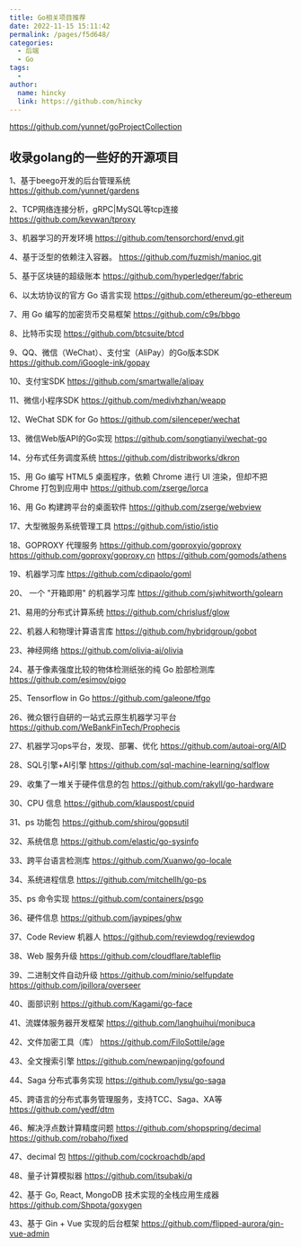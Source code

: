 ```yaml
---
title: Go相关项目推荐
date: 2022-11-15 15:11:42
permalink: /pages/f5d648/
categories:
  - 后端
  - Go
tags:
  - 
author: 
  name: hincky
  link: https://github.com/hincky
---
```


https://github.com/yunnet/goProjectCollection

## 收录golang的一些好的开源项目


1、基于beego开发的后台管理系统<br>
https://github.com/yunnet/gardens

2、TCP网络连接分析，gRPC|MySQL等tcp连接
https://github.com/kevwan/tproxy

3、机器学习的开发环境
https://github.com/tensorchord/envd.git

4、基于泛型的依赖注入容器。
https://github.com/fuzmish/manioc.git

5、基于区块链的超级账本
https://github.com/hyperledger/fabric

6、以太坊协议的官方 Go 语言实现
https://github.com/ethereum/go-ethereum

7、用 Go 编写的加密货币交易框架
https://github.com/c9s/bbgo

8、比特币实现
https://github.com/btcsuite/btcd

9、QQ、微信（WeChat）、支付宝（AliPay）的Go版本SDK
https://github.com/iGoogle-ink/gopay

10、支付宝SDK
https://github.com/smartwalle/alipay

11、微信小程序SDK
https://github.com/medivhzhan/weapp

12、WeChat SDK for Go
https://github.com/silenceper/wechat

13、微信Web版API的Go实现
https://github.com/songtianyi/wechat-go

14、分布式任务调度系统
https://github.com/distribworks/dkron

15、用 Go 编写 HTML5 桌面程序，依赖 Chrome 进行 UI 渲染，但却不把 Chrome 打包到应用中
https://github.com/zserge/lorca

16、用 Go 构建跨平台的桌面软件
https://github.com/zserge/webview

17、大型微服务系统管理工具
https://github.com/istio/istio

18、GOPROXY 代理服务
https://github.com/goproxyio/goproxy
https://github.com/goproxy/goproxy.cn
https://github.com/gomods/athens

19、机器学习库
https://github.com/cdipaolo/goml

20、 一个 "开箱即用" 的机器学习库
https://github.com/sjwhitworth/golearn

21、易用的分布式计算系统
https://github.com/chrislusf/glow

22、机器人和物理计算语言库
https://github.com/hybridgroup/gobot

23、神经网络
https://github.com/olivia-ai/olivia

24、基于像素强度比较的物体检测纸张的纯 Go 脸部检测库
https://github.com/esimov/pigo

25、Tensorflow in Go
https://github.com/galeone/tfgo

26、微众银行自研的一站式云原生机器学习平台
https://github.com/WeBankFinTech/Prophecis

27、机器学习ops平台，发现、部署、优化
https://github.com/autoai-org/AID

28、SQL引擎+AI引擎
https://github.com/sql-machine-learning/sqlflow

29、收集了一堆关于硬件信息的包
https://github.com/rakyll/go-hardware

30、CPU 信息
https://github.com/klauspost/cpuid

31、ps 功能包
https://github.com/shirou/gopsutil

32、系统信息
https://github.com/elastic/go-sysinfo

33、跨平台语言检测库
https://github.com/Xuanwo/go-locale

34、系统进程信息
https://github.com/mitchellh/go-ps

35、ps 命令实现
https://github.com/containers/psgo

36、硬件信息
https://github.com/jaypipes/ghw

37、Code Review 机器人
https://github.com/reviewdog/reviewdog

38、Web 服务升级
https://github.com/cloudflare/tableflip

39、二进制文件自动升级
https://github.com/minio/selfupdate
https://github.com/jpillora/overseer

40、面部识别
https://github.com/Kagami/go-face

41、流媒体服务器开发框架
https://github.com/langhuihui/monibuca

42、文件加密工具（库）
https://github.com/FiloSottile/age

43、全文搜索引擎
https://github.com/newpanjing/gofound

44、Saga 分布式事务实现
https://github.com/lysu/go-saga

45、跨语言的分布式事务管理服务，支持TCC、Saga、XA等
https://github.com/yedf/dtm

46、解决浮点数计算精度问题
https://github.com/shopspring/decimal
https://github.com/robaho/fixed

47、decimal 包
https://github.com/cockroachdb/apd

48、量子计算模拟器
https://github.com/itsubaki/q

42、基于 Go, React, MongoDB 技术实现的全栈应用生成器
https://github.com/Shpota/goxygen

43、基于 Gin + Vue 实现的后台框架
https://github.com/flipped-aurora/gin-vue-admin























